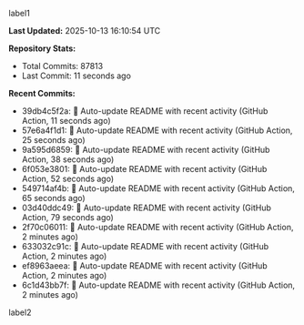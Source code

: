 
label1 
<!-- ACTIVITY_START -->
**Last Updated:** 2025-10-13 16:10:54 UTC

**Repository Stats:**
- Total Commits: 87813
- Last Commit: 11 seconds ago

**Recent Commits:**
- 39db4c5f2a: 🤖 Auto-update README with recent activity (GitHub Action, 11 seconds ago)
- 57e6a4f1d1: 🤖 Auto-update README with recent activity (GitHub Action, 25 seconds ago)
- 9a595d6859: 🤖 Auto-update README with recent activity (GitHub Action, 38 seconds ago)
- 6f053e3801: 🤖 Auto-update README with recent activity (GitHub Action, 52 seconds ago)
- 549714af4b: 🤖 Auto-update README with recent activity (GitHub Action, 65 seconds ago)
- 03d40ddc49: 🤖 Auto-update README with recent activity (GitHub Action, 79 seconds ago)
- 2f70c06011: 🤖 Auto-update README with recent activity (GitHub Action, 2 minutes ago)
- 633032c91c: 🤖 Auto-update README with recent activity (GitHub Action, 2 minutes ago)
- ef8963aeea: 🤖 Auto-update README with recent activity (GitHub Action, 2 minutes ago)
- 6c1d43bb7f: 🤖 Auto-update README with recent activity (GitHub Action, 2 minutes ago)
<!-- ACTIVITY_END -->

label2
